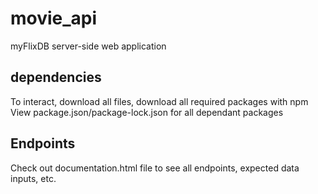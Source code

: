 # movie_api

myFlixDB server-side web application

## dependencies
To interact, download all files, download all required packages with npm
View package.json/package-lock.json for all dependant packages

## Endpoints
Check out documentation.html file to see all endpoints, expected data inputs, etc.

